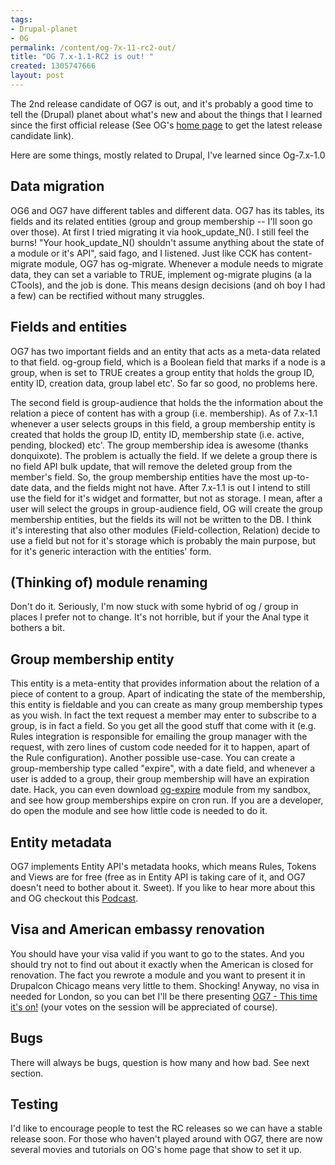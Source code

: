 ```yaml
--- 
tags: 
- Drupal-planet
- OG
permalink: /content/og-7x-11-rc2-out/
title: "OG 7.x-1.1-RC2 is out! "
created: 1305747666
layout: post
---
```

The 2nd release candidate of OG7 is out, and it's probably a good time to tell the (Drupal) planet about what's new and about the things that I learned since the first official release (See OG's <a href="http://drupal.org/project/og">home page</a> to get the latest release candidate link).

Here are some things, mostly related to Drupal, I've learned since Og-7.x-1.0

Data migration
-----------------
OG6 and OG7 have different tables and different data. OG7 has its tables, its fields and its related entities (group and group membership -- I'll soon go over those). At first I tried migrating it via hook_update_N(). I still feel the burns! "Your hook_update_N() shouldn't assume anything about the state of a module or it's API", said fago, and I listened. Just like CCK has content-migrate module, OG7 has og-migrate. Whenever a module needs to migrate data, they can set a variable to TRUE, implement og-migrate plugins (a la CTools), and the job is done. This means design decisions (and oh boy I had a few) can be rectified without many struggles.

Fields and entities
--------------------
OG7 has two important fields and an entity that acts as a meta-data related to that field. og-group field, which is a Boolean field that marks if a node is a group, when is set to TRUE creates a group entity that holds the group ID, entity ID, creation data, group label etc'. So far so good, no problems here.

The second field is group-audience that holds the the information about the relation a piece of content has with a group (i.e. membership). As of 7.x-1.1 whenever a user selects groups in this field, a group membership entity is created that holds the group ID, entity ID, membership state (i.e. active, pending, blocked) etc'.
The group membership idea is awesome (thanks donquixote). The problem is actually the field. If we delete a group there is no field API bulk update, that will remove the deleted group from the member's field. So, the group membership entities have the most up-to-date data, and the fields might not have. After 7.x-1.1 is out I intend to still use the field for it's widget and formatter, but not as storage. I mean, after a user will select the groups in group-audience field, OG will create the group membership entities, but the fields its will not be written to the DB. I think it's interesting that also other modules (Field-collection, Relation) decide to use a field but not for it's storage which is probably the main purpose, but for it's generic interaction with the entities' form.

(Thinking of) module renaming
----------------------------------
Don't do it. Seriously, I'm now stuck with some hybrid of og / group in places I prefer not to change. It's not horrible, but if your the Anal type it bothers a bit.

<!-- more -->

Group membership entity
----------------------------
This entity is a meta-entity that provides information about the relation of a piece of content to a group. Apart of indicating the state of the membership, this entity is fieldable and you can create as many group membership types as you wish. In fact the text request a member may enter to subscribe to a group, is in fact a field. So you get all the good stuff that come with it (e.g. Rules integration is responsible for emailing the group manager with the request, with zero lines of custom code needed for it to happen, apart of the Rule configuration).
Another possible use-case. You can create a group-membership type called "expire", with a date field, and whenever a user is added to a group, their group membership will have an expiration date. Hack, you can even download <a href="http://drupal.org/sandbox/amitaibu/1106596">og-expire</a> module from my sandbox, and see how group memberships expire on cron run. If you are a developer, do open the module and see how little code is needed to do it.

Entity metadata
------------------
OG7 implements Entity API's metadata hooks, which means Rules, Tokens and Views are for free (free as in Entity API is taking care of it, and OG7 doesn't need to bother about it. Sweet). If you like to hear more about this and OG checkout this <a href="http://www.drupaleasy.com/podcast/2011/05/drupaleasy-podcast-57-dreeces-pieces">Podcast</a>.

Visa and American embassy renovation
-------------------------------------------
You should have your visa valid if you want to go to the states. And you should try not to find out about it exactly when the American is closed for renovation. The fact you rewrote a module and you want to present it in Drupalcon Chicago means very little to them. Shocking!
Anyway, no visa in needed for London, so you can bet I'll be there presenting <a href="http://london2011.drupal.org/conference/sessions/og7-time-its">OG7 - This time it's on!</a> (your votes on the session will be appreciated of course).

Bugs
------
There will always be bugs, question is how many and how bad. See next section.

Testing
--------
I'd like to encourage people to test the RC releases so we can have a stable release soon. For those who haven't played around with OG7, there are now several movies and tutorials on OG's home page that show to set it up.

